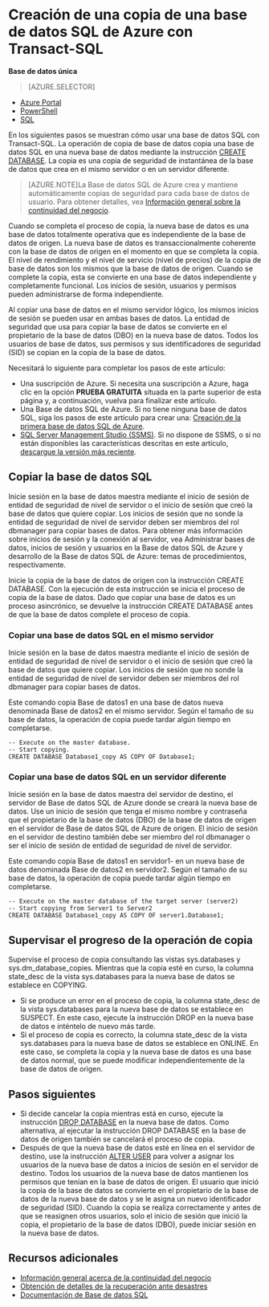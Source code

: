 <properties 
    pageTitle="Creación de una copia de una base de datos SQL de Azure con Transact-SQL" 
    description="Crear una copia de una base de datos SQL de Azure con Transact-SQL" 
	services="sql-database"
	documentationCenter=""
	authors="stevestein"
	manager="jeffreyg"
	editor=""/>

<tags
	ms.service="sql-database"
	ms.devlang="NA"
	ms.date="12/01/2015"
	ms.author="sstein"
	ms.workload="data-management"
	ms.topic="article"
	ms.tgt_pltfrm="NA"/>


# Creación de una copia de una base de datos SQL de Azure con Transact-SQL

**Base de datos única**

> [AZURE.SELECTOR]
- [Azure Portal](sql-database-copy.md)
- [PowerShell](sql-database-copy-powershell.md)
- [SQL](sql-database-copy-transact-sql.md)



En los siguientes pasos se muestran cómo usar una base de datos SQL con Transact-SQL. La operación de copia de base de datos copia una base de datos SQL en una nueva base de datos mediante la instrucción [CREATE DATABASE](). La copia es una copia de seguridad de instantánea de la base de datos que crea en el mismo servidor o en un servidor diferente.


> [AZURE.NOTE]La Base de datos SQL de Azure crea y mantiene automáticamente copias de seguridad para cada base de datos de usuario. Para obtener detalles, vea [Información general sobre la continuidad del negocio](sql-database-business-continuity.md).


Cuando se completa el proceso de copia, la nueva base de datos es una base de datos totalmente operativa que es independiente de la base de datos de origen. La nueva base de datos es transaccionalmente coherente con la base de datos de origen en el momento en que se completa la copia. El nivel de rendimiento y el nivel de servicio (nivel de precios) de la copia de base de datos son los mismos que la base de datos de origen. Cuando se complete la copia, esta se convierte en una base de datos independiente y completamente funcional. Los inicios de sesión, usuarios y permisos pueden administrarse de forma independiente.


Al copiar una base de datos en el mismo servidor lógico, los mismos inicios de sesión se pueden usar en ambas bases de datos. La entidad de seguridad que usa para copiar la base de datos se convierte en el propietario de la base de datos (DBO) en la nueva base de datos. Todos los usuarios de base de datos, sus permisos y sus identificadores de seguridad (SID) se copian en la copia de la base de datos.


Necesitará lo siguiente para completar los pasos de este artículo:

- Una suscripción de Azure. Si necesita una suscripción a Azure, haga clic en la opción **PRUEBA GRATUITA** situada en la parte superior de esta página y, a continuación, vuelva para finalizar este artículo.
- Una Base de datos SQL de Azure. Si no tiene ninguna base de datos SQL, siga los pasos de este artículo para crear una: [Creación de la primera base de datos SQL de Azure](sql-database-get-started.md).
- [SQL Server Management Studio (SSMS)](https://msdn.microsoft.com/library/ms174173.aspx). Si no dispone de SSMS, o si no están disponibles las características descritas en este artículo, [descargue la versión más reciente](https://msdn.microsoft.com/library/mt238290.aspx).




## Copiar la base de datos SQL

Inicie sesión en la base de datos maestra mediante el inicio de sesión de entidad de seguridad de nivel de servidor o el inicio de sesión que creó la base de datos que quiere copiar. Los inicios de sesión que no sonde la entidad de seguridad de nivel de servidor deben ser miembros del rol dbmanager para copiar bases de datos. Para obtener más información sobre inicios de sesión y la conexión al servidor, vea Administrar bases de datos, inicios de sesión y usuarios en la Base de datos SQL de Azure y desarrollo de la Base de datos SQL de Azure: temas de procedimientos, respectivamente.

Inicie la copia de la base de datos de origen con la instrucción CREATE DATABASE. Con la ejecución de esta instrucción se inicia el proceso de copia de la base de datos. Dado que copiar una base de datos es un proceso asincrónico, se devuelve la instrucción CREATE DATABASE antes de que la base de datos complete el proceso de copia.


### Copiar una base de datos SQL en el mismo servidor

Inicie sesión en la base de datos maestra mediante el inicio de sesión de entidad de seguridad de nivel de servidor o el inicio de sesión que creó la base de datos que quiere copiar. Los inicios de sesión que no sonde la entidad de seguridad de nivel de servidor deben ser miembros del rol dbmanager para copiar bases de datos.

Este comando copia Base de datos1 en una base de datos nueva denominada Base de datos2 en el mismo servidor. Según el tamaño de su base de datos, la operación de copia puede tardar algún tiempo en completarse.

    -- Execute on the master database.
    -- Start copying.
    CREATE DATABASE Database1_copy AS COPY OF Database1;

### Copiar una base de datos SQL en un servidor diferente

Inicie sesión en la base de datos maestra del servidor de destino, el servidor de Base de datos SQL de Azure donde se creará la nueva base de datos. Use un inicio de sesión que tenga el mismo nombre y contraseña que el propietario de la base de datos (DBO) de la base de datos de origen en el servidor de Base de datos SQL de Azure de origen. El inicio de sesión en el servidor de destino también debe ser miembro del rol dbmanager o ser el inicio de sesión de entidad de seguridad de nivel de servidor.

Este comando copia Base de datos1 en servidor1- en un nueva base de datos denominada Base de datos2 en servidor2. Según el tamaño de su base de datos, la operación de copia puede tardar algún tiempo en completarse.


    -- Execute on the master database of the target server (server2)
    -- Start copying from Server1 to Server2
    CREATE DATABASE Database1_copy AS COPY OF server1.Database1;
    

## Supervisar el progreso de la operación de copia

Supervise el proceso de copia consultando las vistas sys.databases y sys.dm\_database\_copies. Mientras que la copia esté en curso, la columna state\_desc de la vista sys.databases para la nueva base de datos se establece en COPYING.


- Si se produce un error en el proceso de copia, la columna state\_desc de la vista sys.databases para la nueva base de datos se establece en SUSPECT. En este caso, ejecute la instrucción DROP en la nueva base de datos e inténtelo de nuevo más tarde.
- Si el proceso de copia es correcto, la columna state\_desc de la vista sys.databases para la nueva base de datos se establece en ONLINE. En este caso, se completa la copia y la nueva base de datos es una base de datos normal, que se puede modificar independientemente de la base de datos de origen.



## Pasos siguientes


- Si decide cancelar la copia mientras está en curso, ejecute la instrucción [DROP DATABASE](https://msdn.microsoft.com/library/ms178613.aspx) en la nueva base de datos. Como alternativa, al ejecutar la instrucción DROP DATABASE en la base de datos de origen también se cancelará el proceso de copia.
- Después de que la nueva base de datos esté en línea en el servidor de destino, use la instrucción [ALTER USER](https://msdn.microsoft.com/library/ms176060.aspx) para volver a asignar los usuarios de la nueva base de datos a inicios de sesión en el servidor de destino. Todos los usuarios de la nueva base de datos mantienen los permisos que tenían en la base de datos de origen. El usuario que inició la copia de la base de datos se convierte en el propietario de la base de datos de la nueva base de datos y se le asigna un nuevo identificador de seguridad (SID). Cuando la copia se realiza correctamente y antes de que se reasignen otros usuarios, solo el inicio de sesión que inició la copia, el propietario de la base de datos (DBO), puede iniciar sesión en la nueva base de datos.




## Recursos adicionales

- [Información general acerca de la continuidad del negocio](sql-database-business-continuity.md)
- [Obtención de detalles de la recuperación ante desastres](sql-database-disaster-recovery-drills.md)
- [Documentación de Base de datos SQL](https://azure.microsoft.com/documentation/services/sql-database/)

<!---HONumber=AcomDC_1203_2015-->